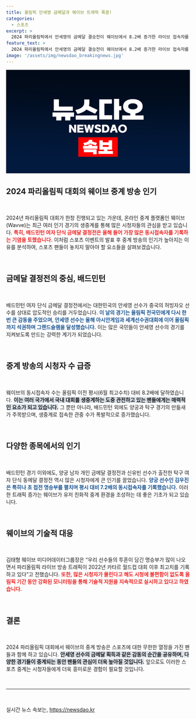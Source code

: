 ```yaml
---
title: 올림픽 안세영 금메달과 웨이브 트래픽 폭증!
categories:
  - 스포츠
excerpt: >
  2024 파리올림픽에서 안세영의 금메달 결승전이 웨이브에서 8.2배 증가한 라이브 접속자를 기록! 올림픽의 열기가 뜨겁고, 한국 선수들의 명승부가 이어지는 가운데, 웨이브의 시청 트래픽이 역대 최고치를 기록하고 있다.
feature_text: >
  2024 파리올림픽에서 안세영의 금메달 결승전이 웨이브에서 8.2배 증가한 라이브 접속자를 기록! 올림픽의 열기가 뜨겁고, 한국 선수들의 명승부가 이어지는 가운데, 웨이브의 시청 트래픽이 역대 최고치를 기록하고 있다.
image: '/assets/img/newsdao_breakingnews.jpg'
---
```


<p><img src="/assets/img/newsdao_breakingnews.jpg" alt="koreaapp 속보" /></p>

<h2 data-ke-size="size26">2024 파리올림픽 대회의 웨이브 중계 방송 인기</h2>

<p data-ke-size="size16">&nbsp;</p>

<p>2024년 파리올림픽 대회가 한창 진행되고 있는 가운데, 온라인 중계 플랫폼인 웨이브(Wavve)는 최근 여러 인기 경기의 생중계를 통해 많은 시청자들의 관심을 받고 있습니다. <b><span style="color: #ee2323;">특히, 배드민턴 여자 단식 금메달 결정전은 올해 들어 가장 많은 동시접속자를 기록하는 기염을 토했습니다.</span></b> 이처럼 스포츠 이벤트의 발표 후 중계 방송의 인기가 높아지는 이유를 분석하여, 스포츠 팬들이 놓치지 말아야 할 요소들을 살펴보겠습니다.</p>

<p data-ke-size="size16">&nbsp;</p>

<h2 data-ke-size="size26">금메달 결정전의 중심, 배드민턴</h2>

<p data-ke-size="size16">&nbsp;</p>

<p>배드민턴 여자 단식 금메달 결정전에서는 대한민국의 안세영 선수가 중국의 허빙자오 선수를 상대로 압도적인 승리를 거두었습니다. <b><span style="color: #1a5490;">이 날의 경기는 올림픽 전국민에게 다시 한번 큰 감동을 주었으며, 안세영 선수는 올해 아시안게임과 세계선수권대회에 이어 올림픽까지 석권하며 그랜드슬램을 달성했습니다.</span></b> 이는 많은 국민들이 안세영 선수의 경기를 지켜보도록 만드는 강력한 계기가 되었습니다.</p>

<p data-ke-size="size16">&nbsp;</p>

<h2 data-ke-size="size26">중계 방송의 시청자 수 급증</h2>

<p data-ke-size="size16">&nbsp;</p>

<p>웨이브의 동시접속자 수는 올림픽 이전 평시(6월 최고수치) 대비 8.2배에 달하였습니다. <b><span style="background-color: #21538527;">이는 여러 국가에서 국내 대회를 생중계하는 도중 관전하고 있는 팬들에게는 매력적인 요소가 되고 있습니다.</span></b> 그 뿐만 아니라, 배드민턴 외에도 양궁과 탁구 경기의 만듦새가 주목받으며, 생중계로 접속한 관중 수가 폭발적으로 증가했습니다.</p>

<p data-ke-size="size16">&nbsp;</p>

<h2 data-ke-size="size26">다양한 종목에서의 인기</h2>

<p data-ke-size="size16">&nbsp;</p>

<p>배드민턴 경기 이외에도, 양궁 남자 개인 금메달 결정전과 신유빈 선수가 출전한 탁구 여자 단식 동메달 결정전 역시 많은 시청자에게 큰 인기를 끌었습니다. <b><span style="color: #1a5490;">양궁 선수인 김우진은 특히나 초 접전 명승부를 펼치며 평시 대비 7.2배의 동시접속자를 기록했습니다.</span></b> 이러한 트래픽 증가는 웨이브가 유저 친화적 중계 환경을 조성하는 데 좋은 기초가 되고 있습니다.</p>

<p data-ke-size="size16">&nbsp;</p>

<h2 data-ke-size="size26">웨이브의 기술적 대응</h2>

<p data-ke-size="size16">&nbsp;</p>

<p>김태형 웨이브 미디어데이터그룹장은 “우리 선수들의 투혼이 담긴 명승부가 많이 나오면서 파리올림픽 라이브 방송 트래픽이 2022년 카타르 월드컵 대회 이후 최고치를 기록하고 있다”고 전했습니다. <b><span style="color: #ee2323;">또한, 많은 시청자가 몰린다고 해도 시청에 불편함이 없도록 올림픽 기간 동안 강화된 모니터링을 통해 기술적 지원을 지속적으로 실시하고 있다고 하였습니다.</span></b></p>

<p data-ke-size="size16">&nbsp;</p>

<h2 data-ke-size="size26">결론</h2>

<p data-ke-size="size16">&nbsp;</p>

<p>2024 파리올림픽 대회에서 웨이브의 중계 방송은 스포츠에 대한 무한한 열정을 가진 팬들과 함께 하고 있습니다. <b><span style="background-color: #21538527;">안세영 선수의 금메달 획득과 같은 감동의 순간을 공유하며, 다양한 경기들이 중계되는 동안 팬들의 관심이 더욱 높아질 것입니다.</span></b> 앞으로도 이러한 스포츠 중계는 시청자들에게 더욱 흥미로운 경험이 필요할 것입니다.</p>

<p data-ke-size="size16">&nbsp;</p>

<hr />

<p data-ke-size="size16">&nbsp;</p>
실시간 뉴스 속보는, <a href="https://newsdao.kr" rel="dofollow">https://newsdao.kr</a>


